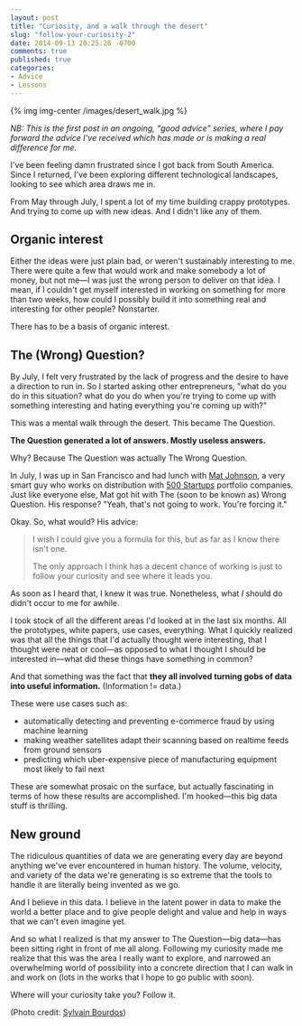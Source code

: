 ```yaml
---
layout: post
title: "Curiosity, and a walk through the desert"
slug: "follow-your-curiosity-2"
date: 2014-09-13 20:25:28 -0700
comments: true
published: true
categories:
- Advice
- Lessons
---
```

{% img img-center /images/desert_walk.jpg %}

_NB: This is the first post in an ongoing, "good advice" series, where I pay forward the advice I've received which has made or is making a real difference for me._

I've been feeling damn frustrated since I got back from South America. Since I returned, I've been exploring different technological landscapes, looking to see which area draws me in.

<a name="morelink"></a>
From May through July, I spent a lot of my time building crappy prototypes. And trying to come up with new ideas. And I didn't like any of them.
<!-- more -->

## Organic interest
Either the ideas were just plain bad, or weren't sustainably interesting to me. There were quite a few that would work and make somebody a lot of money, but not me—I was just the wrong person to deliver on that idea. I mean, if I couldn't get myself interested in working on something for more than two weeks, how could I possibly build it into something real and interesting for other people? Nonstarter.

There has to be a basis of organic interest.

## The (Wrong) Question?
By July, I felt very frustrated by the lack of progress and the desire to have a direction to run in. So I started asking other entrepreneurs, "what do you do in this situation? what do you do when you're trying to come up with something interesting and hating everything you're coming up with?"

This was a mental walk through the desert. This became The Question.

**The Question generated a lot of answers. Mostly useless answers.**

Why? Because The Question was actually The Wrong Question.

In July, I was up in San Francisco and had lunch with [Mat Johnson](https://twitter.com/matjohnson), a very smart guy who works on distribution with [500 Startups](http://500.co) portfolio companies. Just like everyone else, Mat got hit with The (soon to be known as) Wrong Question. His response? "Yeah, that's not going to work. You're forcing it."

Okay. So, what would? His advice:

> I wish I could give you a formula for this, but as far as I know there isn't one.
>
> The only approach I think has a decent chance of working is just to follow your curiosity and see where it leads you.

As soon as I heard that, I knew it was true. Nonetheless, what _I_ should do didn't occur to me for awhile.

I took stock of all the different areas I'd looked at in the last six months. All the prototypes, white papers, use cases, everything. What I quickly realized was that all the things that I'd actually thought were interesting, that I thought were neat or cool—as opposed to what I thought I should be interested in—what did these things have something in common?

And that something was the fact that **they all involved turning gobs of data into useful information.** (Information != data.)

These were use cases such as:

* automatically detecting and preventing e-commerce fraud by using machine learning
* making weather satellites adapt their scanning based on realtime feeds from ground sensors
* predicting which uber-expensive piece of manufacturing equipment most likely to fail next

These are somewhat prosaic on the surface, but actually fascinating in terms of how these results are accomplished. I'm hooked—this big data stuff is thrilling.

## New ground
The ridiculous quantities of data we are generating every day are beyond anything we've ever encountered in human history. The volume, velocity, and variety of the data we're generating is so extreme that the tools to handle it are literally being invented as we go.

And I believe in this data. I believe in the latent power in data to make the world a better place and to give people delight and value and help in ways that we can't even imagine yet.

And so what I realized is that my answer to The Question—big data—has been sitting right in front of me all along. Following my curiosity made me realize that this was the area I really want to explore, and narrowed an overwhelming world of possibility into a concrete direction that I can walk in and work on (lots in the works that I hope to go public with soon).

Where will your curiosity take you? Follow it.

<p class="photo-credit">(Photo credit: <a href="https://secure.flickr.com/photos/sylvainbourdos/">Sylvain Bourdos</a>)</p>